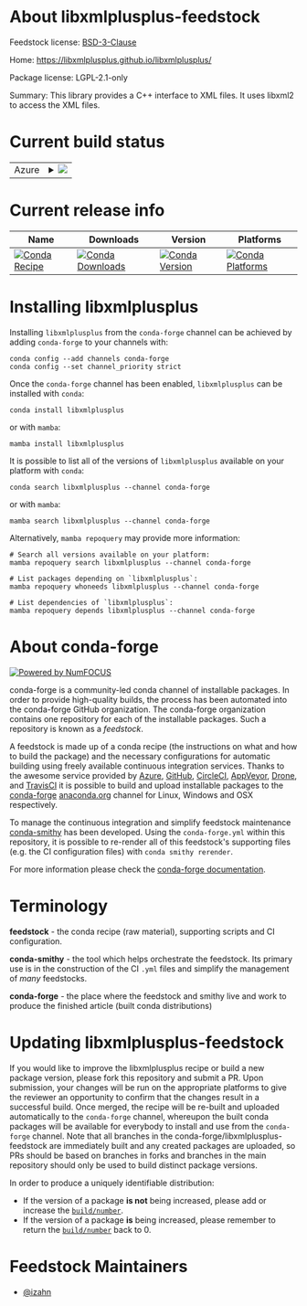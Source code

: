 About libxmlplusplus-feedstock
==============================

Feedstock license: [BSD-3-Clause](https://github.com/conda-forge/libxmlplusplus-feedstock/blob/main/LICENSE.txt)

Home: https://libxmlplusplus.github.io/libxmlplusplus/

Package license: LGPL-2.1-only

Summary: This library provides a C++ interface to XML files. It uses libxml2 to access the XML files.

Current build status
====================


<table>
    
  <tr>
    <td>Azure</td>
    <td>
      <details>
        <summary>
          <a href="https://dev.azure.com/conda-forge/feedstock-builds/_build/latest?definitionId=14321&branchName=main">
            <img src="https://dev.azure.com/conda-forge/feedstock-builds/_apis/build/status/libxmlplusplus-feedstock?branchName=main">
          </a>
        </summary>
        <table>
          <thead><tr><th>Variant</th><th>Status</th></tr></thead>
          <tbody><tr>
              <td>linux_64</td>
              <td>
                <a href="https://dev.azure.com/conda-forge/feedstock-builds/_build/latest?definitionId=14321&branchName=main">
                  <img src="https://dev.azure.com/conda-forge/feedstock-builds/_apis/build/status/libxmlplusplus-feedstock?branchName=main&jobName=linux&configuration=linux%20linux_64_" alt="variant">
                </a>
              </td>
            </tr><tr>
              <td>osx_64</td>
              <td>
                <a href="https://dev.azure.com/conda-forge/feedstock-builds/_build/latest?definitionId=14321&branchName=main">
                  <img src="https://dev.azure.com/conda-forge/feedstock-builds/_apis/build/status/libxmlplusplus-feedstock?branchName=main&jobName=osx&configuration=osx%20osx_64_" alt="variant">
                </a>
              </td>
            </tr>
          </tbody>
        </table>
      </details>
    </td>
  </tr>
</table>

Current release info
====================

| Name | Downloads | Version | Platforms |
| --- | --- | --- | --- |
| [![Conda Recipe](https://img.shields.io/badge/recipe-libxmlplusplus-green.svg)](https://anaconda.org/conda-forge/libxmlplusplus) | [![Conda Downloads](https://img.shields.io/conda/dn/conda-forge/libxmlplusplus.svg)](https://anaconda.org/conda-forge/libxmlplusplus) | [![Conda Version](https://img.shields.io/conda/vn/conda-forge/libxmlplusplus.svg)](https://anaconda.org/conda-forge/libxmlplusplus) | [![Conda Platforms](https://img.shields.io/conda/pn/conda-forge/libxmlplusplus.svg)](https://anaconda.org/conda-forge/libxmlplusplus) |

Installing libxmlplusplus
=========================

Installing `libxmlplusplus` from the `conda-forge` channel can be achieved by adding `conda-forge` to your channels with:

```
conda config --add channels conda-forge
conda config --set channel_priority strict
```

Once the `conda-forge` channel has been enabled, `libxmlplusplus` can be installed with `conda`:

```
conda install libxmlplusplus
```

or with `mamba`:

```
mamba install libxmlplusplus
```

It is possible to list all of the versions of `libxmlplusplus` available on your platform with `conda`:

```
conda search libxmlplusplus --channel conda-forge
```

or with `mamba`:

```
mamba search libxmlplusplus --channel conda-forge
```

Alternatively, `mamba repoquery` may provide more information:

```
# Search all versions available on your platform:
mamba repoquery search libxmlplusplus --channel conda-forge

# List packages depending on `libxmlplusplus`:
mamba repoquery whoneeds libxmlplusplus --channel conda-forge

# List dependencies of `libxmlplusplus`:
mamba repoquery depends libxmlplusplus --channel conda-forge
```


About conda-forge
=================

[![Powered by
NumFOCUS](https://img.shields.io/badge/powered%20by-NumFOCUS-orange.svg?style=flat&colorA=E1523D&colorB=007D8A)](https://numfocus.org)

conda-forge is a community-led conda channel of installable packages.
In order to provide high-quality builds, the process has been automated into the
conda-forge GitHub organization. The conda-forge organization contains one repository
for each of the installable packages. Such a repository is known as a *feedstock*.

A feedstock is made up of a conda recipe (the instructions on what and how to build
the package) and the necessary configurations for automatic building using freely
available continuous integration services. Thanks to the awesome service provided by
[Azure](https://azure.microsoft.com/en-us/services/devops/), [GitHub](https://github.com/),
[CircleCI](https://circleci.com/), [AppVeyor](https://www.appveyor.com/),
[Drone](https://cloud.drone.io/welcome), and [TravisCI](https://travis-ci.com/)
it is possible to build and upload installable packages to the
[conda-forge](https://anaconda.org/conda-forge) [anaconda.org](https://anaconda.org/)
channel for Linux, Windows and OSX respectively.

To manage the continuous integration and simplify feedstock maintenance
[conda-smithy](https://github.com/conda-forge/conda-smithy) has been developed.
Using the ``conda-forge.yml`` within this repository, it is possible to re-render all of
this feedstock's supporting files (e.g. the CI configuration files) with ``conda smithy rerender``.

For more information please check the [conda-forge documentation](https://conda-forge.org/docs/).

Terminology
===========

**feedstock** - the conda recipe (raw material), supporting scripts and CI configuration.

**conda-smithy** - the tool which helps orchestrate the feedstock.
                   Its primary use is in the construction of the CI ``.yml`` files
                   and simplify the management of *many* feedstocks.

**conda-forge** - the place where the feedstock and smithy live and work to
                  produce the finished article (built conda distributions)


Updating libxmlplusplus-feedstock
=================================

If you would like to improve the libxmlplusplus recipe or build a new
package version, please fork this repository and submit a PR. Upon submission,
your changes will be run on the appropriate platforms to give the reviewer an
opportunity to confirm that the changes result in a successful build. Once
merged, the recipe will be re-built and uploaded automatically to the
`conda-forge` channel, whereupon the built conda packages will be available for
everybody to install and use from the `conda-forge` channel.
Note that all branches in the conda-forge/libxmlplusplus-feedstock are
immediately built and any created packages are uploaded, so PRs should be based
on branches in forks and branches in the main repository should only be used to
build distinct package versions.

In order to produce a uniquely identifiable distribution:
 * If the version of a package **is not** being increased, please add or increase
   the [``build/number``](https://docs.conda.io/projects/conda-build/en/latest/resources/define-metadata.html#build-number-and-string).
 * If the version of a package **is** being increased, please remember to return
   the [``build/number``](https://docs.conda.io/projects/conda-build/en/latest/resources/define-metadata.html#build-number-and-string)
   back to 0.

Feedstock Maintainers
=====================

* [@izahn](https://github.com/izahn/)

